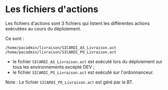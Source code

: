 # Les fichiers d'actions

Les fichiers d'actions sont 3 fichiers qui listent les différentes actions exécutées au cours du déploiement.

Ce sont :

```text
/home/pacadmin/livraison/SICARDI_AS_Livraison.act
/home/pacadmin/livraison/SICARDI_PO_Livraison.act
```

* le fichier `SICARDI_AS_Livraison.act` est exécuté lors du déploiement sur tous les environnements excepté DEV ;
* le fichier `SICARDI_PO_Livraison.act` est exécuté sur l'ordonnanceur.

Note : Le fichier `SICARDI_PO_Livraison.act` est géré par le BT.
